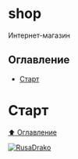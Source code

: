 # shop
Интернет-магазин

## Оглавление

- [Старт](#Старт)


# Старт

[:arrow_up: Оглавление](#Оглавление)

[![RusaDrako](https://avatars0.githubusercontent.com/u/32844979?s=50 "RusaDrako")](https://github.com/RusaDrako/)

